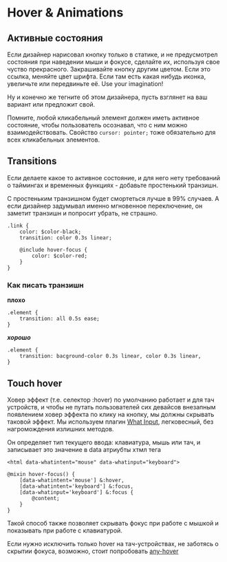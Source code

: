 Hover & Animations
==========

## Активные состояния

Если дизайнер нарисовал кнопку только в статике, и не предусмотрел состояния при наведении мыши и фокусе, сделайте их, используя свое чуство прекрасного. Закрашивайте кнопку другим цветом. Если это ссылка, меняйте цвет шрифта. Если там есть какая нибудь иконка, увеличьте или передвиньте её. Use your imagination!

Ну и конечно же тегните об этом дизайнера, пусть взглянет на ваш вариант или предложит свой.

Помните, любой кликабельный элемент должен иметь активное состояние, чтобы пользователь осознавал, что с ним можно взаимодействовать. Свойство ```cursor: pointer;``` тоже обязательно для всех кликабельных элементов.

## Transitions
Если делаете какое то активное состояние, и для него нету требований о таймингах и временных функциях - добавьте простенький транзишн.

C проcтеньким транзишном будет смортеться лучше в 99% случаев. А если дизайнер задумывал именно мгновенное переключение, он заметит транзишн и попросит убрать, не страшно.

```
.link {
    color: $color-black;
    transition: color 0.3s linear;
    
    @include hover-focus {
        color: $color-red;
    }
}
```

### Как писать транзишн

**плохо**

```
.element {
    transition: all 0.5s ease;
}
```

***хорошо***

```
.element {
    transition: bacground-color 0.3s linear, color 0.3s linear, 
}
```

## Touch hover

Ховер эффект (т.е. селектор :hover) по умолчанию работает и для тач устройств, и чтобы не путать пользователей сих девайсов внезапным появлением ховер эффекта по клику на кнопку, мы должны скрывать таковой эффект. Мы используем плагин [What Input](https://github.com/ten1seven/what-input), легковесный, без нагромождения излишних методов.

Он определяет тип текущего ввода: клавиатура, мышь или тач, и записывает это значение в data атриубты хтмл тега

```
<html data-whatintent="mouse" data-whatinput="keyboard">
```

```
@mixin hover-focus() {
    [data-whatintent='mouse'] &:hover,
    [data-whatintent='keyboard'] &:focus,
    [data-whatinput='keyboard'] &:focus {
        @content;
    }
}
```

Такой способ также позволяет скрывать фокус при работе с мышкой и показывать при работе с клавиатурой.

Если нужно исключить только hover на тач-устройствах, не заботясь о скрытии фокуса, возможно, стоит попробовать [any-hover](https://developer.mozilla.org/en-US/docs/Web/CSS/@media/any-hover)
